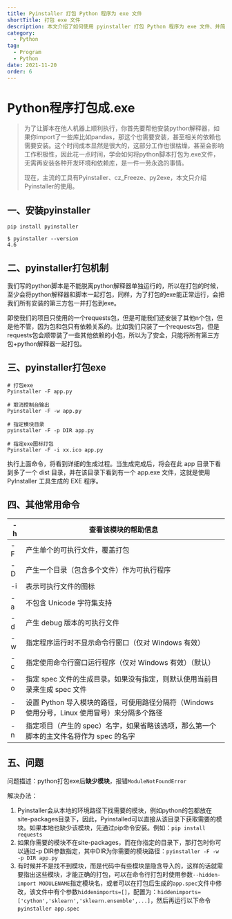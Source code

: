 ```yaml
---
title: Pyinstaller 打包 Python 程序为 exe 文件
shortTitle: 打包 exe 文件
description: 本文介绍了如何使用 pyinstaller 打包 Python 程序为 exe 文件、并简单说明了打包机制及常用命令。
category:
  - Python
tag:
  - Program
  - Python
date: 2021-11-20
order: 6
---
```


# Python程序打包成.exe

>   为了让脚本在他人机器上顺利执行，你首先要帮他安装python解释器，如果你import了一些库比如pandas，那这个也需要安装，甚至相关的依赖也需要安装。这个时间成本显然是很大的，这部分工作也很枯燥，甚至会影响工作积极性，因此花一点时间，学会如何将python脚本打包为.exe文件，无需再安装各种开发环境和依赖库，是一件一劳永逸的事情。
>
>   现在，主流的工具有Pyinstaller、cz_Freeze、py2exe，本文只介绍Pyinstaller的使用。

## 一、安装pyinstaller

```shell
pip install pyinstaller

$ pyinstaller --version
4.6
```

## 二、pyinstaller打包机制

我们写的python脚本是不能脱离python解释器单独运行的，所以在打包的时候，至少会将python解释器和脚本一起打包，同样，为了打包的exe能正常运行，会把我们所有安装的第三方包一并打包到exe。

即使我们的项目只使用的一个requests包，但是可能我们还安装了其他n个包，但是他不管，因为包和包只有依赖关系的。比如我们只装了一个requests包，但是requests包会顺带装了一些其他依赖的小包，所以为了安全，只能将所有第三方包+python解释器一起打包。

## 三、pyinstaller打包exe

```shell
# 打包exe
Pyinstaller -F app.py

# 取消控制台输出
Pyinstaller -F -w app.py

# 指定模块目录
pyinstaller -F -p DIR app.py

# 指定exe图标打包
Pyinstaller -F -i xx.ico app.py
```

执行上面命令，将看到详细的生成过程。当生成完成后，将会在此 app 目录下看到多了一个 dist 目录，并在该目录下看到有一个 app.exe 文件，这就是使用 PyInstaller 工具生成的 EXE 程序。

## 四、其他常用命令

| -h   | 查看该模块的帮助信息                                         |
| ---- | ------------------------------------------------------------ |
| -F   | 产生单个的可执行文件，覆盖打包                               |
| -D   | 产生一个目录（包含多个文件）作为可执行程序                   |
| -i   | 表示可执行文件的图标                                         |
| -a   | 不包含 Unicode 字符集支持                                    |
| -d   | 产生 debug 版本的可执行文件                                  |
| -w   | 指定程序运行时不显示命令行窗口（仅对 Windows 有效）          |
| -c   | 指定使用命令行窗口运行程序（仅对 Windows 有效）（默认）      |
| -o   | 指定 spec 文件的生成目录。如果没有指定，则默认使用当前目录来生成 spec 文件 |
| -p   | 设置 Python 导入模块的路径，可使用路径分隔符（Windows 使用分号，Linux 使用冒号）来分隔多个路径 |
| -n   | 指定项目（产生的 spec）名字，如果省略该选项，那么第一个脚本的主文件名将作为 spec 的名字 |

## 五、问题

问题描述：python打包exe后**缺少模块**，报错`ModuleNotFoundError`

解决办法：

1.   Pyinstaller会从本地的环境路径下找需要的模块，例如python的包都放在site-packages目录下，因此，Pyinstalled可以直接从该目录下获取需要的模块。如果本地也缺少该模块，先通过pip命令安装。例如：`pip install requests`
2.   如果你需要的模块不在site-packages，而在你指定的目录下，那打包时你可以通过-p DIR参数指定，其中DIR为你需要的模块路径：`pyinstaller -F -w -p DIR app.py`
3.   有时候并不是找不到模块，而是代码中有些模块是隐含导入的，这样的话就需要指出这些模块，才能正确的打包，可以在命令行打包时使用参数`--hidden-import MODULENAME`指定模块名，或者可以在打包后生成的`app.spec`文件中修改，该文件中有个参数`hiddenimports=[]`，配置为：`hiddenimports=['cython','sklearn','sklearn.ensemble',...]`，然后再运行以下命令 `pyinstaller app.spec`